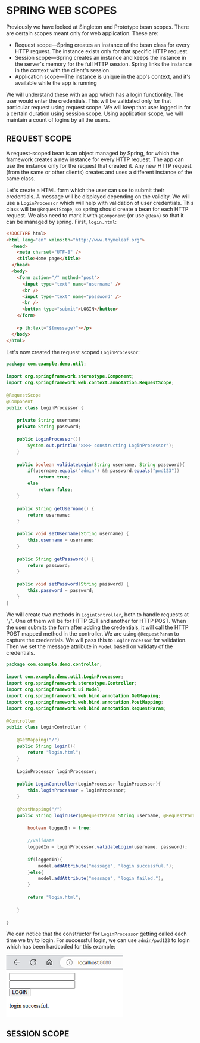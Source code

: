 # SPRING WEB SCOPES

Previously we have looked at Singleton and Prototype bean scopes. There are certain scopes meant only for web application. These are:

- Request scope—Spring creates an instance of the bean class for every HTTP
  request. The instance exists only for that specific HTTP request.
- Session scope—Spring creates an instance and keeps the instance in the server's
  memory for the full HTTP session. Spring links the instance in the context with
  the client's session.
- Application scope—The instance is unique in the app's context, and it's available while the app is running

We will understand these with an app which has a login functionlity. The user would enter the credentials. This will be validated only for that particular request using request scope. We will keep that user logged in for a certain duration using session scope. Using application scope, we will maintain a count of logins by all the users.

## REQUEST SCOPE

A request-scoped bean is an object managed by Spring, for which the framework
creates a new instance for every HTTP request. The app can use the instance only for the request that created it. Any new HTTP request (from the same or other clients) creates and uses a different instance of the same class.

Let's create a HTML form which the user can use to submit their credentials. A message will be displayed depending on the validity. We will use a `LoginProcessor` which will help with validation of user credentials. This class will be `@RequestScope`, so spring should create a bean for each HTTP request. We also need to mark it with `@Component` (or use `@Bean`) so that it can be managed by spring. First, `login.html`:

```html
<!DOCTYPE html>
<html lang="en" xmlns:th="http://www.thymeleaf.org">
  <head>
    <meta charset="UTF-8" />
    <title>Home page</title>
  </head>
  <body>
    <form action="/" method="post">
      <input type="text" name="username" />
      <br />
      <input type="text" name="password" />
      <br />
      <button type="submit">LOGIN</button>
    </form>

    <p th:text="${message}"></p>
  </body>
</html>
```

Let's now created the request scoped `LoginProcessor`:

```java
package com.example.demo.util;

import org.springframework.stereotype.Component;
import org.springframework.web.context.annotation.RequestScope;

@RequestScope
@Component
public class LoginProcessor {

    private String username;
    private String password;

    public LoginProcessor(){
        System.out.println(">>>> constructing LoginProcessor");
    }

    public boolean validateLogin(String username, String password){
        if(username.equals("admin") && password.equals("pwd123"))
            return true;
        else
            return false;
    }

    public String getUsername() {
        return username;
    }

    public void setUsername(String username) {
        this.username = username;
    }

    public String getPassword() {
        return password;
    }

    public void setPassword(String password) {
        this.password = password;
    }
}
```

We will create two methods in `LoginController`, both to handle requests at "/". One of them will be for HTTP GET and another for HTTP POST. When the user submits the form after adding the credentials, it will call the HTTP POST mapped method in the controller. We are using `@RequestParam` to capture the credentials. We will pass this to `LoginProcessor` for validation. Then we set the message attribute in `Model` based on validaty of the credentials.

```java
package com.example.demo.controller;

import com.example.demo.util.LoginProcessor;
import org.springframework.stereotype.Controller;
import org.springframework.ui.Model;
import org.springframework.web.bind.annotation.GetMapping;
import org.springframework.web.bind.annotation.PostMapping;
import org.springframework.web.bind.annotation.RequestParam;

@Controller
public class LoginController {

    @GetMapping("/")
    public String login(){
        return "login.html";
    }

    LoginProcessor loginProcessor;

    public LoginController(LoginProcessor loginProcessor){
        this.loginProcessor = loginProcessor;
    }

    @PostMapping("/")
    public String loginUser(@RequestParam String username, @RequestParam String password, Model model){

        boolean loggedIn = true;

        //validate
        loggedIn = loginProcessor.validateLogin(username, password);

        if(loggedIn){
            model.addAttribute("message", "login successful.");
        }else{
            model.addAttribute("message", "login failed.");
        }

        return "login.html";

    }

}
```

We can notice that the constructor for `LoginProcessor` getting called each time we try to login. For successful login, we can use `admin/pwd123` to login which has been hardcoded for this example:

![request-scope-login](images/request-scope-login.png)

## SESSION SCOPE

